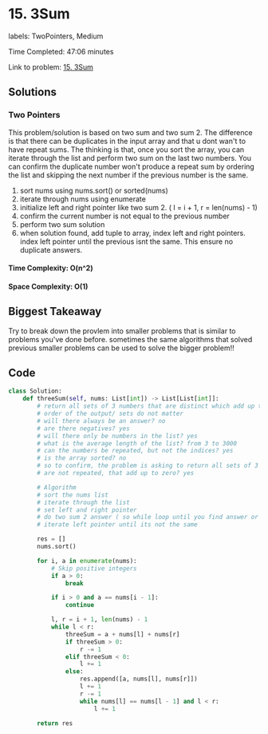 # 15. 3Sum

labels: TwoPointers, Medium

Time Completed: 47:06 minutes

Link to problem: [15. 3Sum](https://leetcode.com/problems/3sum/description/)

## Solutions

### Two Pointers 

This problem/solution is based on two sum and two sum 2. The difference is that there can be duplicates in the input array and that u dont wan't to have repeat sums. The thinking is that, once you sort the array, you can iterate through the list and perform two sum on the last two numbers. You can confirm the duplicate number won't produce a repeat sum by ordering the list and skipping the next number if the previous number is the same. 

1. sort nums using nums.sort() or sorted(nums)
1. iterate through nums using enumerate
1. initialize left and right pointer like two sum 2. ( l = i + 1, r = len(nums) - 1)
1. confirm the current number is not equal to the previous number
1. perform two sum solution
1. when solution found, add tuple to array, index left and right pointers. index left pointer until the previous isnt the same. This ensure no duplicate answers.


#### Time Complexity: O(n^2)
#### Space Complexity: O(1)

## Biggest Takeaway

Try to break down the provlem into smaller problems that is similar to problems you've done before. sometimes the same algorithms that solved previous smaller problems can be used to solve the bigger problem!!

## Code 

```python
class Solution:
    def threeSum(self, nums: List[int]) -> List[List[int]]:
        # return all sets of 3 numbers that are distinct which add up to 0
        # order of the output/ sets do not matter
        # will there always be an answer? no
        # are there negatives? yes
        # will there only be numbers in the list? yes
        # what is the average length of the list? from 3 to 3000
        # can the numbers be repeated, but not the indices? yes
        # is the array sorted? no
        # so to confirm, the problem is asking to return all sets of 3 numbers, where the indices
        # are not repeated, that add up to zero? yes

        # Algorithm
        # sort the nums list
        # iterate through the list
        # set left and right pointer
        # do two sum 2 answer ( so while loop until you find answer or l < r is not true)
        # iterate left pointer until its not the same

        res = []
        nums.sort()

        for i, a in enumerate(nums):
            # Skip positive integers
            if a > 0:
                break

            if i > 0 and a == nums[i - 1]:
                continue

            l, r = i + 1, len(nums) - 1
            while l < r:
                threeSum = a + nums[l] + nums[r]
                if threeSum > 0:
                    r -= 1
                elif threeSum < 0:
                    l += 1
                else:
                    res.append([a, nums[l], nums[r]])
                    l += 1
                    r -= 1
                    while nums[l] == nums[l - 1] and l < r:
                        l += 1
                        
        return res

     
            


                

